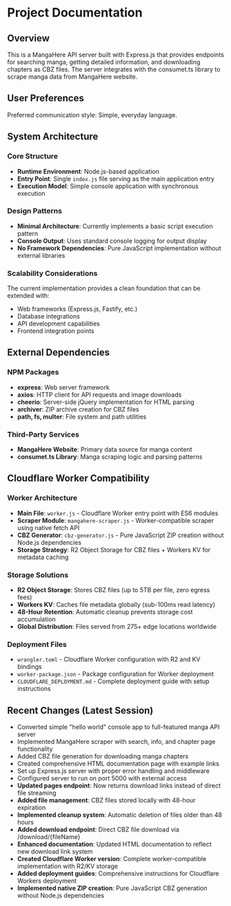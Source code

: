 # Project Documentation

## Overview

This is a MangaHere API server built with Express.js that provides endpoints for searching manga, getting detailed information, and downloading chapters as CBZ files. The server integrates with the consumet.ts library to scrape manga data from MangaHere website.

## User Preferences

Preferred communication style: Simple, everyday language.

## System Architecture

### Core Structure
- **Runtime Environment**: Node.js-based application
- **Entry Point**: Single `index.js` file serving as the main application entry
- **Execution Model**: Simple console application with synchronous execution

### Design Patterns
- **Minimal Architecture**: Currently implements a basic script execution pattern
- **Console Output**: Uses standard console logging for output display
- **No Framework Dependencies**: Pure JavaScript implementation without external libraries

### Scalability Considerations
The current implementation provides a clean foundation that can be extended with:
- Web frameworks (Express.js, Fastify, etc.)
- Database integrations
- API development capabilities
- Frontend integration points

## External Dependencies

### NPM Packages
- **express**: Web server framework
- **axios**: HTTP client for API requests and image downloads
- **cheerio**: Server-side jQuery implementation for HTML parsing
- **archiver**: ZIP archive creation for CBZ files
- **path, fs, multer**: File system and path utilities

### Third-Party Services
- **MangaHere Website**: Primary data source for manga content
- **consumet.ts Library**: Manga scraping logic and parsing patterns

## Cloudflare Worker Compatibility

### **Worker Architecture**
- **Main File**: `worker.js` - Cloudflare Worker entry point with ES6 modules
- **Scraper Module**: `mangahere-scraper.js` - Worker-compatible scraper using native fetch API
- **CBZ Generator**: `cbz-generator.js` - Pure JavaScript ZIP creation without Node.js dependencies
- **Storage Strategy**: R2 Object Storage for CBZ files + Workers KV for metadata caching

### **Storage Solutions**
- **R2 Object Storage**: Stores CBZ files (up to 5TB per file, zero egress fees)
- **Workers KV**: Caches file metadata globally (sub-100ms read latency)
- **48-Hour Retention**: Automatic cleanup prevents storage cost accumulation
- **Global Distribution**: Files served from 275+ edge locations worldwide

### **Deployment Files**
- `wrangler.toml` - Cloudflare Worker configuration with R2 and KV bindings
- `worker-package.json` - Package configuration for Worker deployment
- `CLOUDFLARE_DEPLOYMENT.md` - Complete deployment guide with setup instructions

## Recent Changes (Latest Session)

- Converted simple "hello world" console app to full-featured manga API server
- Implemented MangaHere scraper with search, info, and chapter page functionality
- Added CBZ file generation for downloading manga chapters
- Created comprehensive HTML documentation page with example links
- Set up Express.js server with proper error handling and middleware
- Configured server to run on port 5000 with external access
- **Updated pages endpoint**: Now returns download links instead of direct file streaming
- **Added file management**: CBZ files stored locally with 48-hour expiration
- **Implemented cleanup system**: Automatic deletion of files older than 48 hours
- **Added download endpoint**: Direct CBZ file download via /download/{fileName}
- **Enhanced documentation**: Updated HTML documentation to reflect new download link system
- **Created Cloudflare Worker version**: Complete worker-compatible implementation with R2/KV storage
- **Added deployment guides**: Comprehensive instructions for Cloudflare Workers deployment
- **Implemented native ZIP creation**: Pure JavaScript CBZ generation without Node.js dependencies
